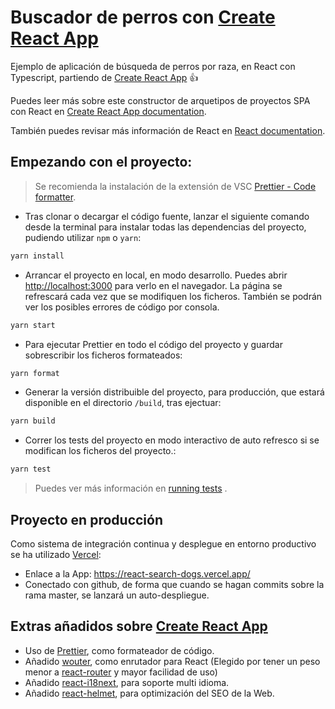 # Buscador de perros con [Create React App](https://github.com/facebook/create-react-app)

Ejemplo de aplicación de búsqueda de perros por raza, en React con Typescript, partiendo de [Create React App](https://github.com/facebook/create-react-app) 👍

Puedes leer más sobre este constructor de arquetipos de proyectos SPA con React en [Create React App documentation](https://facebook.github.io/create-react-app/docs/getting-started).

También puedes revisar más información de React en [React documentation](https://reactjs.org/).

## Empezando con el proyecto:

> Se recomienda la instalación de la extensión de VSC [Prettier - Code formatter](https://marketplace.visualstudio.com/items?itemName=esbenp.prettier-vscode).

- Tras clonar o decargar el código fuente, lanzar el siguiente comando desde la terminal para instalar todas las dependencias del proyecto, pudiendo utilizar `npm` o `yarn`:

```bash
yarn install
```

- Arrancar el proyecto en local, en modo desarrollo. Puedes abrir [http://localhost:3000](http://localhost:3000) para verlo en el navegador. La página se refrescará cada vez que se modifiquen los ficheros. También se podrán ver los posibles errores de código por consola.

```bash
yarn start
```

- Para ejecutar Prettier en todo el código del proyecto y guardar sobrescribir los ficheros formateados:

```bash
yarn format
```

- Generar la versión distribuible del proyecto, para producción, que estará disponible en el directorio `/build`, tras ejectuar:

```bash
yarn build
```

- Correr los tests del proyecto en modo interactivo de auto refresco si se modifican los ficheros del proyecto.:

```bash
yarn test
```

> Puedes ver más información en [running tests](https://facebook.github.io/create-react-app/docs/running-tests) .

## Proyecto en producción

Como sistema de integración continua y desplegue en entorno productivo se ha utilizado [Vercel](https://vercel.com/):

- Enlace a la App: https://react-search-dogs.vercel.app/
- Conectado con github, de forma que cuando se hagan commits sobre la rama master, se lanzará un auto-despliegue.

## Extras añadidos sobre [Create React App](https://github.com/facebook/create-react-app)

- Uso de [Prettier](https://prettier.io/), como formateador de código.
- Añadido [wouter](https://github.com/molefrog/wouter), como enrutador para React (Elegido por tener un peso menor a [react-router](https://github.com/ReactTraining/react-router) y mayor facilidad de uso)
- Añadido [react-i18next](https://react.i18next.com/), para soporte multi idioma.
- Añadido [react-helmet](https://github.com/nfl/react-helmet#readme), para optimización del SEO de la Web.
